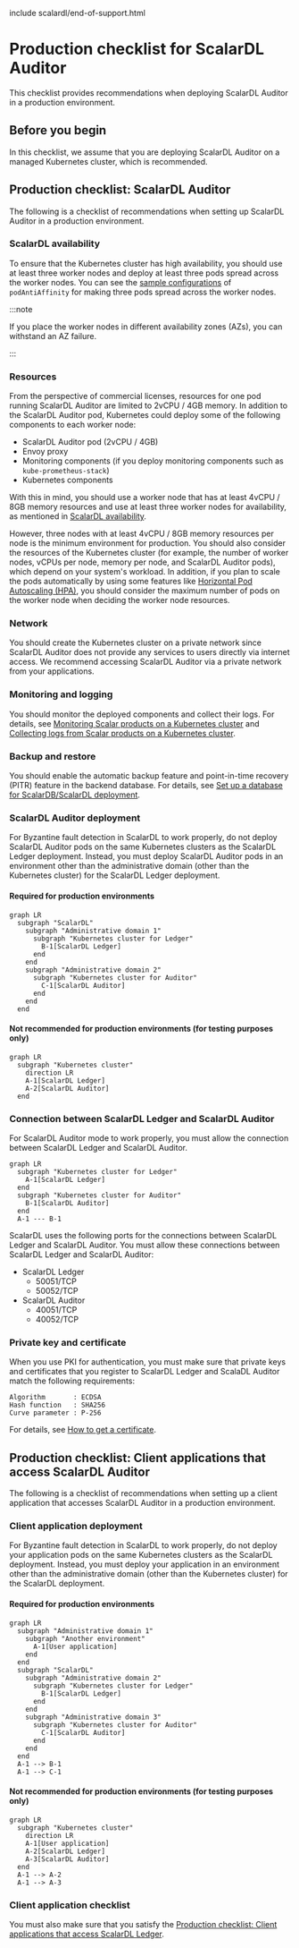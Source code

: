 include scalardl/end-of-support.html

# Production checklist for ScalarDL Auditor

This checklist provides recommendations when deploying ScalarDL Auditor in a production environment.

## Before you begin

In this checklist, we assume that you are deploying ScalarDL Auditor on a managed Kubernetes cluster, which is recommended.

## Production checklist: ScalarDL Auditor

The following is a checklist of recommendations when setting up ScalarDL Auditor in a production environment.

### ScalarDL availability

To ensure that the Kubernetes cluster has high availability, you should use at least three worker nodes and deploy at least three pods spread across the worker nodes. You can see the [sample configurations](../conf/scalardl-audit-custom-values.yaml) of `podAntiAffinity` for making three pods spread across the worker nodes.

:::note

If you place the worker nodes in different availability zones (AZs), you can withstand an AZ failure.

:::

### Resources

From the perspective of commercial licenses, resources for one pod running ScalarDL Auditor are limited to 2vCPU / 4GB memory. In addition to the ScalarDL Auditor pod, Kubernetes could deploy some of the following components to each worker node:

* ScalarDL Auditor pod (2vCPU / 4GB)
* Envoy proxy
* Monitoring components (if you deploy monitoring components such as `kube-prometheus-stack`)
* Kubernetes components

With this in mind, you should use a worker node that has at least 4vCPU / 8GB memory resources and use at least three worker nodes for availability, as mentioned in [ScalarDL availability](#scalardl-availability).

However, three nodes with at least 4vCPU / 8GB memory resources per node is the minimum environment for production. You should also consider the resources of the Kubernetes cluster (for example, the number of worker nodes, vCPUs per node, memory per node, and ScalarDL Auditor pods), which depend on your system's workload. In addition, if you plan to scale the pods automatically by using some features like [Horizontal Pod Autoscaling (HPA)](https://kubernetes.io/docs/tasks/run-application/horizontal-pod-autoscale/), you should consider the maximum number of pods on the worker node when deciding the worker node resources.

### Network

You should create the Kubernetes cluster on a private network since ScalarDL Auditor does not provide any services to users directly via internet access. We recommend accessing ScalarDL Auditor via a private network from your applications.

### Monitoring and logging

You should monitor the deployed components and collect their logs. For details, see [Monitoring Scalar products on a Kubernetes cluster](./K8sMonitorGuide.md) and [Collecting logs from Scalar products on a Kubernetes cluster](./K8sLogCollectionGuide.md).

### Backup and restore

You should enable the automatic backup feature and point-in-time recovery (PITR) feature in the backend database. For details, see [Set up a database for ScalarDB/ScalarDL deployment](./SetupDatabase.md).

### ScalarDL Auditor deployment

For Byzantine fault detection in ScalarDL to work properly, do not deploy ScalarDL Auditor pods on the same Kubernetes clusters as the ScalarDL Ledger deployment. Instead, you must deploy ScalarDL Auditor pods in an environment other than the administrative domain (other than the Kubernetes cluster) for the ScalarDL Ledger deployment.

#### Required for production environments

```mermaid
graph LR
  subgraph "ScalarDL"
    subgraph "Administrative domain 1"
      subgraph "Kubernetes cluster for Ledger"
        B-1[ScalarDL Ledger]
      end
    end
    subgraph "Administrative domain 2"
      subgraph "Kubernetes cluster for Auditor"
        C-1[ScalarDL Auditor]
      end
    end
  end
```

#### Not recommended for production environments (for testing purposes only)

```mermaid
graph LR
  subgraph "Kubernetes cluster"
    direction LR
    A-1[ScalarDL Ledger]
    A-2[ScalarDL Auditor]
  end
```

### Connection between ScalarDL Ledger and ScalarDL Auditor

For ScalarDL Auditor mode to work properly, you must allow the connection between ScalarDL Ledger and ScalarDL Auditor.

```mermaid
graph LR
  subgraph "Kubernetes cluster for Ledger"
    A-1[ScalarDL Ledger]
  end
  subgraph "Kubernetes cluster for Auditor"
    B-1[ScalarDL Auditor]
  end
  A-1 --- B-1
```

ScalarDL uses the following ports for the connections between ScalarDL Ledger and ScalarDL Auditor. You must allow these connections between ScalarDL Ledger and ScalarDL Auditor:

* ScalarDL Ledger
  * 50051/TCP
  * 50052/TCP
* ScalarDL Auditor
  * 40051/TCP
  * 40052/TCP

### Private key and certificate

When you use PKI for authentication, you must make sure that private keys and certificates that you register to ScalarDL Ledger and ScalaDL Auditor match the following requirements:

```console
Algorithm       : ECDSA
Hash function   : SHA256
Curve parameter : P-256
```

For details, see [How to get a certificate](https://github.com/scalar-labs/scalardl/blob/master/docs/ca/caclient-getting-started.md).

## Production checklist: Client applications that access ScalarDL Auditor

The following is a checklist of recommendations when setting up a client application that accesses ScalarDL Auditor in a production environment.

### Client application deployment

For Byzantine fault detection in ScalarDL to work properly, do not deploy your application pods on the same Kubernetes clusters as the ScalarDL deployment. Instead, you must deploy your application in an environment other than the administrative domain (other than the Kubernetes cluster) for the ScalarDL deployment.

#### Required for production environments

```mermaid
graph LR
  subgraph "Administrative domain 1"
    subgraph "Another environment"
      A-1[User application]
    end
  end
  subgraph "ScalarDL"
    subgraph "Administrative domain 2"
      subgraph "Kubernetes cluster for Ledger"
        B-1[ScalarDL Ledger]
      end
    end
    subgraph "Administrative domain 3"
      subgraph "Kubernetes cluster for Auditor"
        C-1[ScalarDL Auditor]
      end
    end
  end
  A-1 --> B-1
  A-1 --> C-1
```

#### Not recommended for production environments (for testing purposes only)

```mermaid
graph LR
  subgraph "Kubernetes cluster"
    direction LR
    A-1[User application]
    A-2[ScalarDL Ledger]
    A-3[ScalarDL Auditor]
  end
  A-1 --> A-2
  A-1 --> A-3
```

### Client application checklist

You must also make sure that you satisfy the [Production checklist: Client applications that access ScalarDL Ledger](./ProductionChecklistForScalarDLLedger.md#production-checklist-client-applications-that-access-scalardl-ledger).
